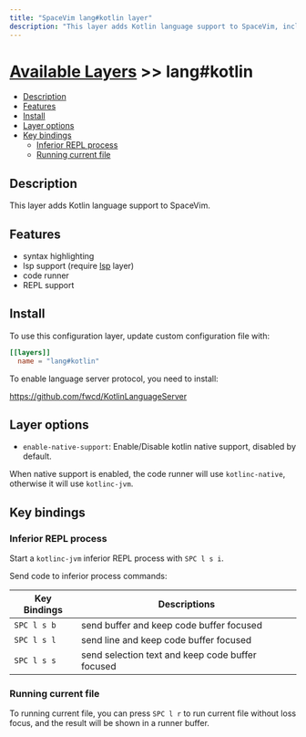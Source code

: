```yaml
---
title: "SpaceVim lang#kotlin layer"
description: "This layer adds Kotlin language support to SpaceVim, including syntax highlighting, code runner and REPL support."
---
```


# [Available Layers](../../) >> lang#kotlin

<!-- vim-markdown-toc GFM -->

- [Description](#description)
- [Features](#features)
- [Install](#install)
- [Layer options](#layer-options)
- [Key bindings](#key-bindings)
  - [Inferior REPL process](#inferior-repl-process)
  - [Running current file](#running-current-file)

<!-- vim-markdown-toc -->

## Description

This layer adds Kotlin language support to SpaceVim.

## Features

- syntax highlighting
- lsp support (require [lsp](https://spacevim.org/layers/language-server-protocol/) layer)
- code runner
- REPL support

## Install

To use this configuration layer, update custom configuration file with:

```toml
[[layers]]
  name = "lang#kotlin"
```

To enable language server protocol, you need to install:

https://github.com/fwcd/KotlinLanguageServer

## Layer options

- `enable-native-support`: Enable/Disable kotlin native support, disabled by default.

When native support is enabled, the code runner will use `kotlinc-native`, otherwise it will use `kotlinc-jvm`.

## Key bindings

### Inferior REPL process

Start a `kotlinc-jvm` inferior REPL process with `SPC l s i`.

Send code to inferior process commands:

| Key Bindings | Descriptions                                     |
| ------------ | ------------------------------------------------ |
| `SPC l s b`  | send buffer and keep code buffer focused         |
| `SPC l s l`  | send line and keep code buffer focused           |
| `SPC l s s`  | send selection text and keep code buffer focused |

### Running current file

To running current file, you can press `SPC l r` to run current file without loss focus, and the result will be shown in a runner buffer.

